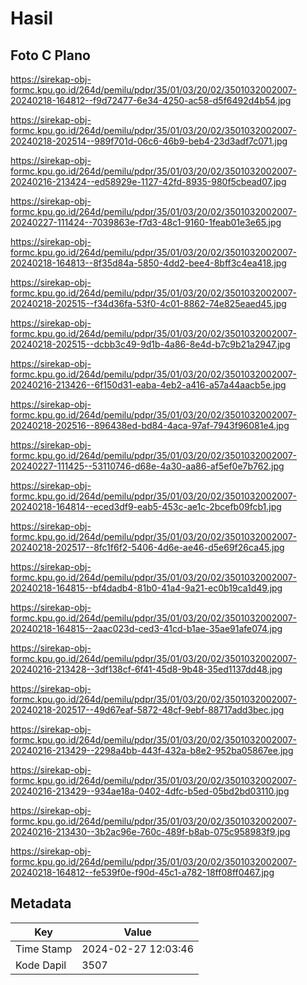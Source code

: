 # Hasil

## Foto C Plano

https://sirekap-obj-formc.kpu.go.id/264d/pemilu/pdpr/35/01/03/20/02/3501032002007-20240218-164812--f9d72477-6e34-4250-ac58-d5f6492d4b54.jpg

https://sirekap-obj-formc.kpu.go.id/264d/pemilu/pdpr/35/01/03/20/02/3501032002007-20240218-202514--989f701d-06c6-46b9-beb4-23d3adf7c071.jpg

https://sirekap-obj-formc.kpu.go.id/264d/pemilu/pdpr/35/01/03/20/02/3501032002007-20240216-213424--ed58929e-1127-42fd-8935-980f5cbead07.jpg

https://sirekap-obj-formc.kpu.go.id/264d/pemilu/pdpr/35/01/03/20/02/3501032002007-20240227-111424--7039863e-f7d3-48c1-9160-1feab01e3e65.jpg

https://sirekap-obj-formc.kpu.go.id/264d/pemilu/pdpr/35/01/03/20/02/3501032002007-20240218-164813--8f35d84a-5850-4dd2-bee4-8bff3c4ea418.jpg

https://sirekap-obj-formc.kpu.go.id/264d/pemilu/pdpr/35/01/03/20/02/3501032002007-20240218-202515--f34d36fa-53f0-4c01-8862-74e825eaed45.jpg

https://sirekap-obj-formc.kpu.go.id/264d/pemilu/pdpr/35/01/03/20/02/3501032002007-20240218-202515--dcbb3c49-9d1b-4a86-8e4d-b7c9b21a2947.jpg

https://sirekap-obj-formc.kpu.go.id/264d/pemilu/pdpr/35/01/03/20/02/3501032002007-20240216-213426--6f150d31-eaba-4eb2-a416-a57a44aacb5e.jpg

https://sirekap-obj-formc.kpu.go.id/264d/pemilu/pdpr/35/01/03/20/02/3501032002007-20240218-202516--896438ed-bd84-4aca-97af-7943f96081e4.jpg

https://sirekap-obj-formc.kpu.go.id/264d/pemilu/pdpr/35/01/03/20/02/3501032002007-20240227-111425--53110746-d68e-4a30-aa86-af5ef0e7b762.jpg

https://sirekap-obj-formc.kpu.go.id/264d/pemilu/pdpr/35/01/03/20/02/3501032002007-20240218-164814--eced3df9-eab5-453c-ae1c-2bcefb09fcb1.jpg

https://sirekap-obj-formc.kpu.go.id/264d/pemilu/pdpr/35/01/03/20/02/3501032002007-20240218-202517--8fc1f6f2-5406-4d6e-ae46-d5e69f26ca45.jpg

https://sirekap-obj-formc.kpu.go.id/264d/pemilu/pdpr/35/01/03/20/02/3501032002007-20240218-164815--bf4dadb4-81b0-41a4-9a21-ec0b19ca1d49.jpg

https://sirekap-obj-formc.kpu.go.id/264d/pemilu/pdpr/35/01/03/20/02/3501032002007-20240218-164815--2aac023d-ced3-41cd-b1ae-35ae91afe074.jpg

https://sirekap-obj-formc.kpu.go.id/264d/pemilu/pdpr/35/01/03/20/02/3501032002007-20240216-213428--3df138cf-6f41-45d8-9b48-35ed1137dd48.jpg

https://sirekap-obj-formc.kpu.go.id/264d/pemilu/pdpr/35/01/03/20/02/3501032002007-20240218-202517--49d67eaf-5872-48cf-9ebf-88717add3bec.jpg

https://sirekap-obj-formc.kpu.go.id/264d/pemilu/pdpr/35/01/03/20/02/3501032002007-20240216-213429--2298a4bb-443f-432a-b8e2-952ba05867ee.jpg

https://sirekap-obj-formc.kpu.go.id/264d/pemilu/pdpr/35/01/03/20/02/3501032002007-20240216-213429--934ae18a-0402-4dfc-b5ed-05bd2bd03110.jpg

https://sirekap-obj-formc.kpu.go.id/264d/pemilu/pdpr/35/01/03/20/02/3501032002007-20240216-213430--3b2ac96e-760c-489f-b8ab-075c958983f9.jpg

https://sirekap-obj-formc.kpu.go.id/264d/pemilu/pdpr/35/01/03/20/02/3501032002007-20240218-164812--fe539f0e-f90d-45c1-a782-18ff08ff0467.jpg


## Metadata

| Key        | Value               |
| ---------- | ------------------- |
| Time Stamp | 2024-02-27 12:03:46 |
| Kode Dapil | 3507                |



